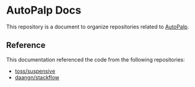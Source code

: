 # AutoPalp Docs

This repository is a document to organize repositories related to [AutoPalp](https://github.com/makelab-kaist/AutoPalp2).

## Reference

This documentation referenced the code from the following repositories:

- [toss/suspensive](https://github.com/toss/suspensive)
- [daangn/stackflow](https://github.com/daangn/stackflow)